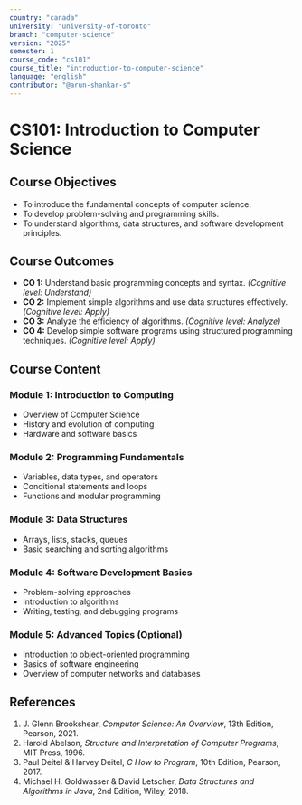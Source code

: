 ```yaml
---
country: "canada"
university: "university-of-toronto"
branch: "computer-science"
version: "2025"
semester: 1
course_code: "cs101"
course_title: "introduction-to-computer-science"
language: "english"
contributor: "@arun-shankar-s"
---
```


# CS101: Introduction to Computer Science

## Course Objectives
* To introduce the fundamental concepts of computer science.
* To develop problem-solving and programming skills.
* To understand algorithms, data structures, and software development principles.

## Course Outcomes
* **CO 1:** Understand basic programming concepts and syntax. *(Cognitive level: Understand)*  
* **CO 2:** Implement simple algorithms and use data structures effectively. *(Cognitive level: Apply)*  
* **CO 3:** Analyze the efficiency of algorithms. *(Cognitive level: Analyze)*  
* **CO 4:** Develop simple software programs using structured programming techniques. *(Cognitive level: Apply)*  

## Course Content

### Module 1: Introduction to Computing
* Overview of Computer Science
* History and evolution of computing
* Hardware and software basics

### Module 2: Programming Fundamentals
* Variables, data types, and operators
* Conditional statements and loops
* Functions and modular programming

### Module 3: Data Structures
* Arrays, lists, stacks, queues
* Basic searching and sorting algorithms

### Module 4: Software Development Basics
* Problem-solving approaches
* Introduction to algorithms
* Writing, testing, and debugging programs

### Module 5: Advanced Topics (Optional)
* Introduction to object-oriented programming
* Basics of software engineering
* Overview of computer networks and databases

## References
1. J. Glenn Brookshear, *Computer Science: An Overview*, 13th Edition, Pearson, 2021.  
2. Harold Abelson, *Structure and Interpretation of Computer Programs*, MIT Press, 1996.  
3. Paul Deitel & Harvey Deitel, *C How to Program*, 10th Edition, Pearson, 2017.  
4. Michael H. Goldwasser & David Letscher, *Data Structures and Algorithms in Java*, 2nd Edition, Wiley, 2018.

